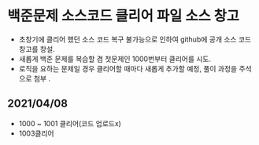 # 백준문제 소스코드 클리어 파일 소스 창고
- 초창기에 클리어 했던 소스 코드 복구 불가능으로 인하여 github에 공개 소스 코드 창고를 창설.
- 새롭게 백준 문제를 복습할 겸 첫문제인 1000번부터 클리어를 시도.
- 로직을 요하는 문제일 경우 클리어할 때마다 새롭게 추가할 예정, 풀이 과정을 주석으로 첨부 .
## 2021/04/08
- 1000 ~ 1001 클리어(코드 업로드x)
- 1003클리어
